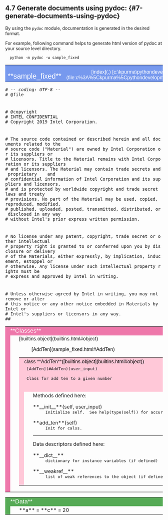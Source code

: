 <!--- @file
  6 generate documents using pydoc.md for Python Development Process and Coding Specification

  Copyright (c) 2020, Intel Corporation. All rights reserved.<BR>

  Redistribution and use in source (original document form) and 'compiled'
  forms (converted to PDF, epub, HTML and other formats) with or without
  modification, are permitted provided that the following conditions are met:

  1) Redistributions of source code (original document form) must retain the
     above copyright notice, this list of conditions and the following
     disclaimer as the first lines of this file unmodified.

  2) Redistributions in compiled form (transformed to other DTDs, converted to
     PDF, epub, HTML and other formats) must reproduce the above copyright
     notice, this list of conditions and the following disclaimer in the
     documentation and/or other materials provided with the distribution.

  THIS DOCUMENTATION IS PROVIDED BY TIANOCORE PROJECT "AS IS" AND ANY EXPRESS OR
  IMPLIED WARRANTIES, INCLUDING, BUT NOT LIMITED TO, THE IMPLIED WARRANTIES OF
  MERCHANTABILITY AND FITNESS FOR A PARTICULAR PURPOSE ARE DISCLAIMED. IN NO
  EVENT SHALL TIANOCORE PROJECT  BE LIABLE FOR ANY DIRECT, INDIRECT, INCIDENTAL,
  SPECIAL, EXEMPLARY, OR CONSEQUENTIAL DAMAGES (INCLUDING, BUT NOT LIMITED TO,
  PROCUREMENT OF SUBSTITUTE GOODS OR SERVICES; LOSS OF USE, DATA, OR PROFITS;
  OR BUSINESS INTERRUPTION) HOWEVER CAUSED AND ON ANY THEORY OF LIABILITY,
  WHETHER IN CONTRACT, STRICT LIABILITY, OR TORT (INCLUDING NEGLIGENCE OR
  OTHERWISE) ARISING IN ANY WAY OUT OF THE USE OF THIS DOCUMENTATION, EVEN IF
  ADVISED OF THE POSSIBILITY OF SUCH DAMAGE.

-->


## 4.7 Generate documents using pydoc: {#7-generate-documents-using-pydoc}

By using the `pydoc` module, documentation is generated in the desired format. 

For example, following command helps to generate html version of pydoc at your source level directory.


```shell
  python -m pydoc -w sample_fixed

```



<table width="100%" cellspacing="0" cellpadding="2" border="0" summary="heading">

<tbody>

<tr bgcolor="#7799ee">

<td valign="bottom">   
<font color="#ffffff" face="helvetica, arial">   
<big><big>**sample_fixed**</big></big></font></td>

<td align="right" valign="bottom"><font color="#ffffff" face="helvetica, arial">[index](.)  
[c:\kpurma\pythondevelopmentprocess\sample_fixed.py](file:c%3A%5Ckpurma%5Cpythondevelopmentprocess%5Csample_fixed.py)</font></td>

</tr>

</tbody>

</table>

<tt># -*- coding: UTF-8 -*-  
# @file  
#  
# @copyright  
# INTEL CONFIDENTIAL  
# Copyright 2019 Intel Corporation. <BR>  
#  
# The source code contained or described herein and all documents related to the  
# source code ("Material") are owned by Intel Corporation or its suppliers or  
# licensors. Title to the Material remains with Intel Corporation or its suppliers  
# and licensors. The Material may contain trade secrets and proprietary    and  
# confidential information of Intel Corporation and its suppliers and licensors,  
# and is protected by worldwide copyright and trade secret laws and treaty  
# provisions. No part of the Material may be used, copied, reproduced, modified,  
# published, uploaded, posted, transmitted, distributed, or disclosed in any way  
# without Intel's prior express written permission.  
#  
# No license under any patent, copyright, trade secret or other intellectual  
# property right is granted to or conferred upon you by disclosure or delivery  
# of the Materials, either expressly, by implication, inducement, estoppel or  
# otherwise. Any license under such intellectual property rights must be  
# express and approved by Intel in writing.  
#  
# Unless otherwise agreed by Intel in writing, you may not remove or alter  
# this notice or any other notice embedded in Materials by Intel or  
# Intel's suppliers or licensors in any way.  
##</tt>

<table width="100%" cellspacing="0" cellpadding="2" border="0" summary="section">

<tbody>

<tr bgcolor="#ee77aa">

<td colspan="3" valign="bottom">   
<font color="#ffffff" face="helvetica, arial"><big>**Classes**</big></font></td>

</tr>

<tr>

<td bgcolor="#ee77aa"></td>

<td> </td>

<td width="100%">

<dl>

<dt><font face="helvetica, arial">[builtins.object](builtins.html#object)</font></dt>

<dd>

<dl>

<dt><font face="helvetica, arial">[AddTen](sample_fixed.html#AddTen)</font></dt>

</dl>

</dd>

</dl>

<table width="100%" cellspacing="0" cellpadding="2" border="0" summary="section">

<tbody>

<tr bgcolor="#ffc8d8">

<td colspan="3" valign="bottom">   
<font color="#000000" face="helvetica, arial"><a name="AddTen">class **AddTen**</a>([builtins.object](builtins.html#object))</font></td>

</tr>

<tr bgcolor="#ffc8d8">

<td rowspan="2"></td>

<td colspan="2"><tt>[AddTen](#AddTen)(user_input)  

Class for add ten to a given number  
 </tt></td>

</tr>

<tr>

<td> </td>

<td width="100%">Methods defined here:  

<dl>

<dt><a name="AddTen-__init__">**__init__**</a>(self, user_input)</dt>

<dd><tt>Initialize self.  See help(type(self)) for accurate signature.</tt></dd>

</dl>

<dl>

<dt><a name="AddTen-add_ten">**add_ten**</a>(self)</dt>

<dd><tt>Init for calss.</tt></dd>

</dl>

* * *

Data descriptors defined here:  

<dl>

<dt>**__dict__**</dt>

<dd><tt>dictionary for instance variables (if defined)</tt></dd>

</dl>

<dl>

<dt>**__weakref__**</dt>

<dd><tt>list of weak references to the object (if defined)</tt></dd>

</dl>

</td>

</tr>

</tbody>

</table>

</td>

</tr>

</tbody>

</table>

<table width="100%" cellspacing="0" cellpadding="2" border="0" summary="section">

<tbody>

<tr bgcolor="#55aa55">

<td colspan="3" valign="bottom">   
<font color="#ffffff" face="helvetica, arial"><big>**Data**</big></font></td>

</tr>

<tr>

<td bgcolor="#55aa55"></td>

<td> </td>

<td width="100%">**a** = <sample_fixed.AddTen object>  
**c** = 20</td>

</tr>

</tbody>

</table>


